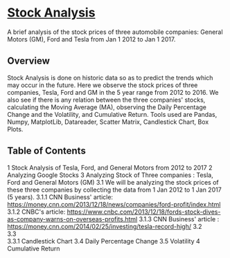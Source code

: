 # <u>Stock Analysis</u>
A brief analysis of the stock prices of three automobile companies: General Motors (GM), Ford and Tesla from Jan 1 2012 to Jan 1 2017. 

## Overview
Stock Analysis is done on historic data so as to predict the trends which may occur in the future. Here we observe the stock prices of three companies, Tesla, Ford and GM in the 5 year range from 2012 to 2016. We also see if there is any relation between the three companies' stocks, calculating the Moving Average (MA), observing the Daily Percentage Change and the Volatility, and Cumulative Return. Tools used are Pandas, Numpy, MatplotLib, Datareader, Scatter Matrix, Candlestick Chart, Box Plots.

## Table of Contents
1  Stock Analysis of Tesla, Ford, and General Motors from 2012 to 2017
2  Analyzing Google Stocks
3  Analyzing Stock of Three companies : Tesla, Ford and General Motors (GM)
3.1  We will be analyzing the stock prices of these three companies by collecting the data from 1 Jan 2012 to 1 Jan 2017 (5 years).
3.1.1  CNN Business' article: https://money.cnn.com/2013/12/18/news/companies/ford-profit/index.html
3.1.2  CNBC's article: https://www.cnbc.com/2013/12/18/fords-stock-dives-as-company-warns-on-overseas-profits.html
3.1.3  CNN Business' article : https://money.cnn.com/2014/02/25/investing/tesla-record-high/
3.2  
3.3  
3.3.1  Candlestick Chart
3.4  Daily Percentage Change
3.5  Volatility
4  Cumulative Return

